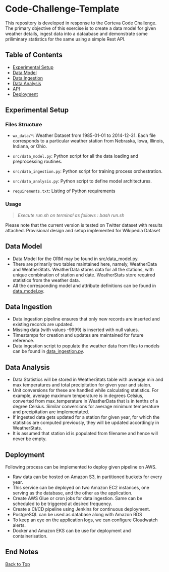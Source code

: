 # Code-Challenge-Template

This repository is developed in response to the Corteva Code Challenge. The primary objective of this exercise is to create a data model for given weather details, ingest data into a dataabase and demonstrate some priliminary statistics for the same using a simple Rest API.



## Table of Contents

- [Experimental Setup](#Experimental-Setup)
- [Data Model](#Data-Model)
- [Data Ingestion](#Data-Ingestion)
- [Data Analysis](#Data-Analysis)
- [API](#API)
- [Deployment](#Deployment)




## Experimental Setup


### Files Structure

- `wx_data/*`: Weather Dataset from 1985-01-01 to 2014-12-31. Each file corresponds to a particular weather station from Nebraska, Iowa, Illinois, Indiana, or Ohio.

- `src/data_model.py`: Python script for all the data loading and preprocessing routines.
- `src/data_ingestion.py`: Python script for training process orchestration.
- `src/data_analysis.py`: Python script to define model architectures.
- `requirements.txt`: Listing of Python requirements

### Usage

> *Execute run.sh on terminal as follows : bash run.sh*

Please note that the current version is tested on Twitter dataset with results attached. Provisional design and setup implemented for Wikipedia Dataset


## Data Model

- Data Model for the ORM may be found in src/data_model.py. 
- There are primarily two tables maintained here, namely, WeatherData and WeatherStats. WeatherData stores data for all the stations, with unique combination of station and date. WeatherStats store required statistics from the weather data. 
- All the corresponding model and attribute definitions can be found in [data_model.py](https://github.com/vaidya-shreyas/code-challenge-template/blob/main/src/data_model.py).

## Data Ingestion
- Data ingestion pipeline ensures that only new records are inserted and existing records are updated.
- Missing data (with values -9999) is inserted with null values.
- Timestamps for creation and updates are maintained for future reference.
- Data ingestion script to populate the weather data from files to models can be found in [data_ingestion.py](https://github.com/vaidya-shreyas/code-challenge-template/blob/main/src/data_ingestion.py).


## Data Analysis
- Data Statistics will be stored in WeatherStats table with average min and max temperatures and total precipitation for given year and staion.
- Unit conversions for these are handled while calculating statistics. For example, average maximum temperature is in degrees Celsius, converted from max_temperature in WeatherData that is in tenths of a degree Celsius. Similar conversions for average minimum temperature and precipitation are implementated.
- If ingested data gets updated for a station for given year, for which the statistics are computed previously, they will be updated accordingly in WeatherStats.
- It is assumed that station id is populated from filename and hence will never be empty.

## Deployment
Following process can be implemented to deploy given pipeline on AWS.

- Raw data can be hosted on Amazon S3, in partitioned buckets for every year.
- This service can be deployed on two Amazon EC2 instances, one serving as the database, and the other as the application.
- Create AWS Glue or cron jobs for data ingestion. Same can be scheduled to be triggered at desired frequency.
- Create a CI/CD pipeline using Jenkins for continuous deployment.
- PostgreSQL can be used as database along with Amazon RDS
- To keep an eye on the application logs, we can configure Cloudwatch alerts.
- Docker and Amazon EKS can be use for deployment and containerisation. 


## End Notes

[Back to Top](#Code-Challenge-Template)